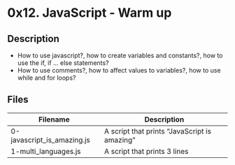 # 0x12. JavaScript - Warm up

## Description
- How to use javascript?, how to create variables and constants?, how to use the if, if ... else statements?
- How to use comments?, how to affect values to variables?, how to use while and for loops?


## Files
| Filename | Description |
| -------- | ----------- |
| 0-javascript_is_amazing.js | A script that prints “JavaScript is amazing” |
| 1-multi_languages.js | A script that prints 3 lines |

